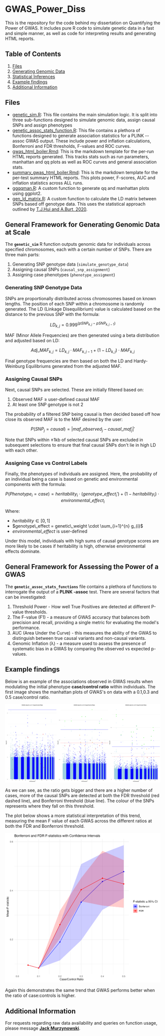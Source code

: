 # GWAS_Power_Diss
This is the repository for the code behind my dissertation on Quantifying the Power of GWAS. It includes pure R code to simulate genetic data in a fast and simple manner, as well as code for interpreting results and generating HTML reports.

## Table of Contents

1. [Files](#files)
2. [Generating Genomic Data](#general-framework-for-generating-genomic-data-at-scale)
3. [Statistical Inferences](#general-framework-for-assessing-the-power-of-a-gwas)
4. [Example findings](#example-findings)
5. [Additional Information](#additional-information)


## Files
- [genetic_sim.R](./genetic_sim.R): This file contains the main simulation logic. It is split into three sub-functions designed to simulate genomic data, assign causal SNPs and assign phenotypes
- [genetic_assoc_stats_function.R](./genetic_assoc_stats_function.R): This file contains a plethora of functions designed to generate association statistics for a PLINK --assoc GWAS output. These include power and inflation calculations, Bonferroni and FDR thresholds, F-values and ROC curves.
- [gwas_html_boiler.Rmd](./gwas_html_boiler.Rmd): This is the markdown template for the per-run HTML reports generated. This tracks stats such as run parameters, manhattan and qq plots as well as ROC curves and general association stats. 
- [summary_gwas_html_boiler.Rmd](./summary_gwas_html_boiler.Rmd): This is the markdown template for the per-test summary HTML reports. This plots power, F-scores, AUC and inflation statistics across ALL runs. 
- [ggqqman.R](./ggqqman.R): A custom function to generate qq and manhattan plots using ggplot2.
- [gen_ld_matrix.R](./gen_ld_matrix.R): A custom function to calculate the LD matrix between SNPs based off genotype data. This uses the statistical approach outlined by [T.J.Hui and A.Burt, 2020](https://bmcgenomdata.biomedcentral.com/articles/10.1186/s12863-020-0818-9#citeas). 


## General Framework for Generating Genomic Data at Scale

The **`genetic_sim`** R function outputs genomic data for individuals across specified chromosomes, each with a certain number of SNPs. There are three main parts:

1. Generating SNP genotype data (`simulate_genotype_data`)
2. Assigning causal SNPs (`causal_snp_assignment`)
3. Assigning case phenotypes (`phenotype_assigment`)

### Generating SNP Genotype Data

SNPs are proportionally distributed across chromosomes based on known lengths. The position of each SNP within a chromosome is randomly generated. The LD (Linkage Disequilibrium) value is calculated based on the distance to the previous SNP with the formula:

$$ LD_{k,j} = 0.999^{(pSNP_{k,j} - pSNP_{k,j-1})} $$

MAF (Minor Allele Frequencies) are then generated using a beta distribution and adjusted based on LD:

$$ Adj\_MAF_{k,j} = LD_{k,j} \cdot MAF_{k,j-1} + (1 - LD_{k,j}) \cdot MAF_{k,j} $$

Final genotype frequencies are then based on both the LD and Hardy-Weinburg Equilibriums generated from the adjusted MAF. 

### Assigning Causal SNPs

Next, causal SNPs are selected. These are initially filtered based on:

1. Observed MAF $\geq$ user-defined causal MAF
2. At least one SNP genotype is not 2

The probability of a filtered SNP being causal is then decided based off how close its observed MAF is to the MAF desired by the user:

$$ P(SNP_j = causal) = \left| maf\_observed_j - causal\_maf_j \right|' $$

Note that SNPs within $\pm 1\text{kb}$ of selected causal SNPs are excluded in subsequent selections to ensure that final causal SNPs don't lie in high LD with each other.

### Assigning Case vs Control Labels

Finally, the phenotypes of individuals are assigned. Here, the probability of an individual being a case is based on genetic and environmental components with the formula:

$$
P(Phenotype_i = case) = heritability_i \cdot (genotype\_effect_i') + (1-heritability_i) \cdot environmental\_effect_i 
$$

Where:

- $heritability \in [0,1]$
- $genotype\_effect = genetic\_weight \cdot \sum_{i=1}^{n} g_{i}$
- $environmental\_effect$ is user-defined

Under this model, individuals with high sums of causal genotype scores are more likely to be cases if heritability is high, otherwise environmental effects dominate.

## General Framework for Assessing the Power of a GWAS

The **`genetic_assoc_stats_functions`** file contains a plethora of functions to interrogate the output of a **PLINK -assoc** test. There are several factors that can be investigated: 

1. Threshold Power - How well True Positives are detected at different P-value thresholds.
2. The F-value (F1) - a measure of GWAS accuracy that balances both precision and recall, providing a single metric for evaluating the model's performance.
3. AUC (Area Under the Curve) - this measures the ability of the GWAS to distinguish between true causal variants and non-causal variants.
4. Genomic Inflation (λ)  - a measure used to assess the presence of systematic bias in a GWAS by comparing the observed vs expected p-values. 

## Example findings

Below is an example of the associations observed in GWAS results when modulating the initial phenotype **case/control ratio** within individuals. The first image shows the manhattan plots of GWAS's on data with a 0.1,0.3 and 0.5 case/control ratio. 

![](example_images/cc_ratio_manhat_README_plot.png)

As we can see, as the ratio gets bigger and there are a higher number of cases, more of the causal SNPs are detected at both the FDR threshold (red dashed line), and Bonferroni threshold (blue line). The colour of the SNPs represents where they fall on this threshold.

The plot below shows a more statistical interpretation of this trend, measuring the mean F value of each GWAS across the different ratios at both the FDR and Bonferroni threshold. 

![](example_images/cc_ratio_fstat_README_plot.png)

Again this demonstrates the same trend that GWAS performs better when the ratio of case:controls is higher. 

## Additional Information
For requests regarding raw data availability and queries on function usage, please message **[Jack Murzynowski](mailto:jack.murzynowski@warwick.ac.uk)**.













